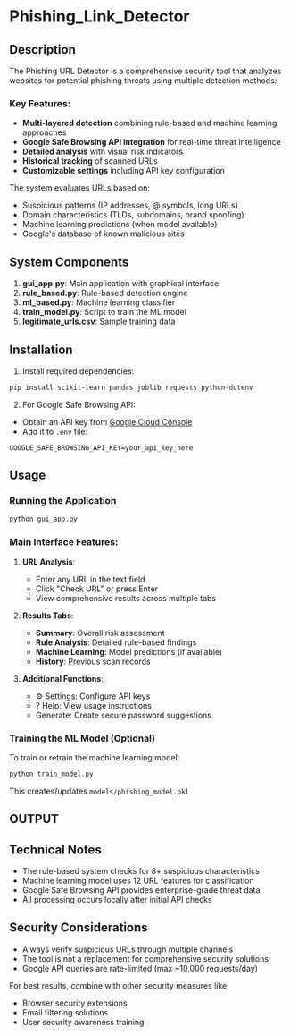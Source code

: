 # Phishing_Link_Detector

## Description

The Phishing URL Detector is a comprehensive security tool that analyzes websites for potential phishing threats using multiple detection methods:

### Key Features:
- **Multi-layered detection** combining rule-based and machine learning approaches
- **Google Safe Browsing API integration** for real-time threat intelligence
- **Detailed analysis** with visual risk indicators
- **Historical tracking** of scanned URLs
- **Customizable settings** including API key configuration

The system evaluates URLs based on:
- Suspicious patterns (IP addresses, @ symbols, long URLs)
- Domain characteristics (TLDs, subdomains, brand spoofing)
- Machine learning predictions (when model available)
- Google's database of known malicious sites

## System Components

1. **gui_app.py**: Main application with graphical interface
2. **rule_based.py**: Rule-based detection engine
3. **ml_based.py**: Machine learning classifier
4. **train_model.py**: Script to train the ML model
5. **legitimate_urls.csv**: Sample training data

## Installation

1. Install required dependencies:
```bash
pip install scikit-learn pandas joblib requests python-dotenv
```

2. For Google Safe Browsing API:
- Obtain an API key from [Google Cloud Console](https://console.cloud.google.com/)
- Add it to `.env` file:
```
GOOGLE_SAFE_BROWSING_API_KEY=your_api_key_here
```

## Usage

### Running the Application
```bash
python gui_app.py
```

### Main Interface Features:
1. **URL Analysis**:
   - Enter any URL in the text field
   - Click "Check URL" or press Enter
   - View comprehensive results across multiple tabs

2. **Results Tabs**:
   - **Summary**: Overall risk assessment
   - **Rule Analysis**: Detailed rule-based findings
   - **Machine Learning**: Model predictions (if available)
   - **History**: Previous scan records

3. **Additional Functions**:
   - ⚙️ Settings: Configure API keys
   - ? Help: View usage instructions
   - Generate: Create secure password suggestions

### Training the ML Model (Optional)
To train or retrain the machine learning model:
```bash
python train_model.py
```
This creates/updates `models/phishing_model.pkl`

## OUTPUT



## Technical Notes

- The rule-based system checks for 8+ suspicious characteristics
- Machine learning model uses 12 URL features for classification
- Google Safe Browsing API provides enterprise-grade threat data
- All processing occurs locally after initial API checks

## Security Considerations

- Always verify suspicious URLs through multiple channels
- The tool is not a replacement for comprehensive security solutions
- Google API queries are rate-limited (max ~10,000 requests/day)

For best results, combine with other security measures like:
- Browser security extensions
- Email filtering solutions
- User security awareness training
